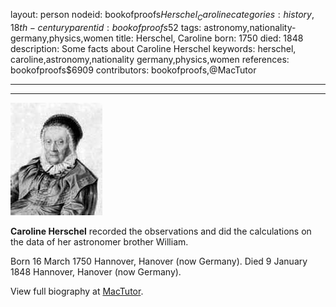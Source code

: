 layout: person
nodeid: bookofproofs$Herschel_Caroline
categories: history,18th-century
parentid: bookofproofs$52
tags: astronomy,nationality-germany,physics,women
title: Herschel, Caroline
born: 1750
died: 1848
description: Some facts about Caroline Herschel
keywords: herschel, caroline,astronomy,nationality germany,physics,women
references: bookofproofs$6909
contributors: bookofproofs,@MacTutor

---


---

![Herschel_Caroline.jpg](https://github.com/bookofproofs/bookofproofs.github.io/blob/main/_sources/_assets/images/portraits/Herschel_Caroline.jpg?raw=true)

**Caroline Herschel** recorded the observations and did the calculations on the data of her astronomer brother William.

Born 16 March 1750 Hannover, Hanover (now Germany). Died 9 January 1848 Hannover, Hanover (now Germany).


View full biography at [MacTutor](https://mathshistory.st-andrews.ac.uk/Biographies/Herschel_Caroline/).